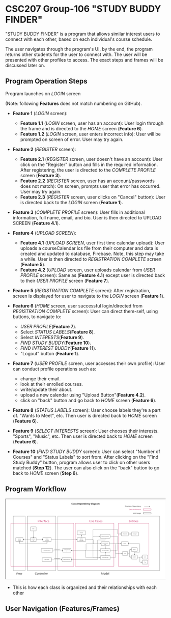 # CSC207 Group-106 "STUDY BUDDY FINDER"

"STUDY BUDDY FINDER" is a program that allows similar interest users to connect with each other, based
on each individual's course schedule.

The user navigates through the program's UI, by the end, the program returns other students for the user to connect
with. The user will be presented with other profiles to access. The exact steps and frames will be discussed later on.

## Program Operation Steps

Program launches on _LOGIN_ screen 

(Note: following **Features** does not match numbering on GitHub).
- **Feature 1** (_LOGIN_ screen):
  - **Feature 1.1** (_LOGIN_ screen, user has an account): User login through the frame and is directed to the _HOME_ 
screen (**Feature 6**).
  - **Feature 1.2** (_LOGIN_ screen, user enters incorrect info): User will be prompted on screen of error. User may try 
again.


- **Feature 2** (_REGISTER_ screen):
  - **Feature 2.1** (_REGISTER_ screen, user doesn't have an account): User click on the "Register" button and fills in the 
  required information.
    After registering, the user is directed to the _COMPLETE PROFILE_ screen (**Feature 3**).
  - **Feature 2.2** (_REGISTER_ screen, user has an account/passwords does not match): On screen, prompts user that
    error has occurred. User may try again.
  - **Feature 2.3** (_REGISTER_ screen, user clicks on "Cancel" button): User is directed back to the _LOGIN_ screen 
  (**Feature 1**).


- **Feature 3** (_COMPLETE PROFILE_ screen): User fills in additional information, full name, email, and bio. User is then 
directed to UPLOAD SCREEN (**Feature 4.1**).


- **Feature 4** (_UPLOAD SCREEN_):
  - **Feature 4.1** (_UPLOAD SCREEN_, user first time calendar upload): User uploads a courseCalendar ics file from their 
  computer and data is created and updated to database, Firebase. Note, this step may take a while. 
  User is then directed to _REGISTRATION COMPLETE_ screen (**Feature 5**).
  - **Feature 4.2** (_UPLOAD_ screen, user uploads calendar from _USER PROFILE_ screen): Same as (**Feature 4.1**) except user is 
directed back to their _USER PROFILE_ screen (**Feature 7**).


- **Feature 5** (_REGISTRATION COMPLETE_ screen): After registration, screen is displayed for user to navigate to the
_LOGIN_ screen (**Feature 1**).


- **Feature 6** (_HOME_ screen, user successful login/directed from _REGISTRATION COMPLETE_ screen): User can direct 
them-self, 
using buttons, to navigate to:
  - _USER PROFILE_(**Feature 7**).
  - Select _STATUS LABELS_(**Feature 8**).
  - Select _INTERESTS_(**Feature 9**).
  - _FIND STUDY BUDDY_(**Feature 10**).
  - _FIND INTEREST BUDDY_(**Feature 11**).
  - "Logout" button (**Feature 1**).


- **Feature 7** (_USER PROFILE_ screen, user accesses their own profile): User can conduct profile operations 
such as:
  - change their email.
  - look at their enrolled courses.
  - write/update their about.
  - upload a new calendar using "Upload Button"(**Feature 4.2**).
  - click on "back" button and go back to _HOME_ screen (**Feature 6**).


- **Feature 8** (_STATUS LABELS_ screen): User choose labels they're a part of. "Wants to Meet", etc. Then user 
is directed back to _HOME_ screen (**Feature 6**).


- **Feature 9** (_SELECT INTERESTS_ screen): User chooses their interests. "Sports", "Music", etc. Then user is 
directed back to _HOME_ screen (**Feature 6**).


- **Feature 10** (_FIND STUDY BUDDY_ screen): User can select "Number of Courses" and "Status Labels" to sort from. After 
clicking on the "Find Study Buddy" button, program allows user to click on other users matched (**Step 12**). 
The user can also click on the "back" button to go back to _HOME_ screen (**Step 6**).


## Program Workflow

![image](images/ClassDependencyDiagram.png)

- This is how each class is organized and their relationships with each other

## User Navigation (Features/Frames)


